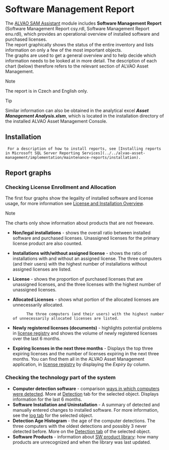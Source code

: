 # Software Management Report
     
The [ALVAO SAM Assistant](../alvao-sam-assistant) module includes **Software Management Report** (Software Management Report csy.rdl, Software Management Report enu.rdl), which provides an operational overview of installed software and purchased licenses.  
         The report graphically shows the status of the entire inventory and lists information on only a few of the most important objects.  
         The graphs are used to get a general overview and to help decide which information needs to be looked at in more detail. The description of each chart (below) therefore refers to the relevant section of ALVAO Asset Management.

> [!NOTE]
> The report is in Czech and English only.

> [!TIP]
> Similar information can also be obtained in the analytical excel ***Asset Management Analysis.xlsm***, which is located in the installation directory of the installed ALVAO Asset Management Console.

## Installation
     For a description of how to install reports, see [Installing reports in Microsoft SQL Server Reporting Services](../../alvao-asset-management/implementation/maintenance-reports/installation).       
## Report graphs
     
### Checking License Enrollment and Allocation
     
The first four graphs show the legality of installed software and license usage, for more information see [License and Installation Overview](../../list-of-windows/alvao-asset-management-console/software/license-and-install-overview).  
> [!NOTE]
> The charts only show information about products that are not freeware.

     
- **Non/legal installations** - shows the overall ratio between installed software and purchased licenses. Unassigned licenses for the primary license product are also counted.
- **Installations with/without assigned license** - shows the ratio of installations with and without an assigned license. The three computers (and their users) with the highest number of installations without assigned licenses are listed.
- **License** - shows the proportion of purchased licenses that are unassigned licenses, and the three licenses with the highest number of unassigned licenses.
- **Allocated Licenses** - shows what portion of the allocated licenses are unnecessarily allocated.  

            The three computers (and their users) with the highest number of unnecessarily allocated licenses are listed.
- **Newly registered licenses (documents)** - highlights potential problems in [license registry](../../list-of-windows/alvao-asset-management-console/software/license-registry) and shows the volume of newly registered licenses over the last 6 months.
- **Expiring licenses in the next three months** -
Displays the top three expiring licenses and the number of licenses expiring in the next three months. You can find them all in the ALVAO Asset Management application, in [license registry](../../list-of-windows/alvao-asset-management-console/software/license-registry) by displaying the *Expiry by* column.

### Checking the technology part of the system

- **Computer detection software** - comparison [ways in which computers were detected](../../alvao-asset-management/implementation/detection/detection-way). More at [Detection](../../list-of-windows/alvao-asset-management-console) tab for the selected object. Displays information for the last 6 months.
- **Software Installation and Uninstallation** - A summary of detected and manually entered changes to installed software. For more information, see the [log tab](../../list-of-windows/alvao-asset-management-console/tab-view/diary) for the selected object.
- **Detection Age Histogram** - the age of the computer detections. The three computers with the oldest detections and possibly 3 never detected before. More on the [Detection tab](../../list-of-windows/alvao-asset-management-console/tab-view/detection) of the selected object.
- **Software Products** - information about [SW product library](../../alvao-asset-management/software-management/custom-swlib): how many products are unrecognized and when the library was last updated.
